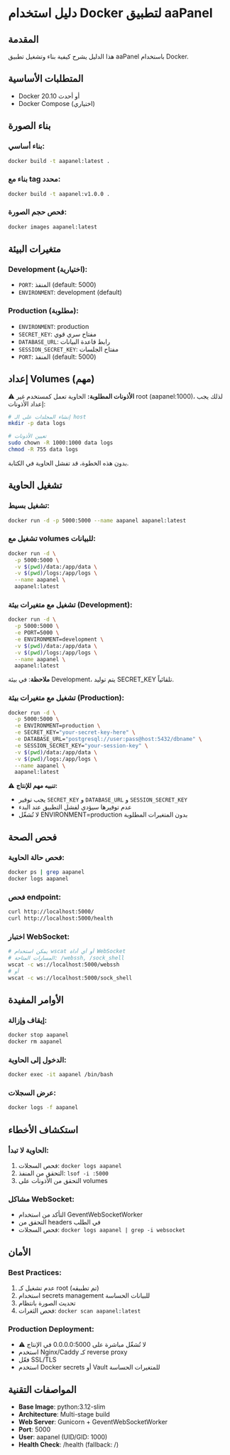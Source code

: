 # دليل استخدام Docker لتطبيق aaPanel

## المقدمة
هذا الدليل يشرح كيفية بناء وتشغيل تطبيق aaPanel باستخدام Docker.

## المتطلبات الأساسية
- Docker 20.10 أو أحدث
- Docker Compose (اختياري)

## بناء الصورة

### بناء أساسي:
```bash
docker build -t aapanel:latest .
```

### بناء مع tag محدد:
```bash
docker build -t aapanel:v1.0.0 .
```

### فحص حجم الصورة:
```bash
docker images aapanel:latest
```

## متغيرات البيئة

### Development (اختيارية):
- `PORT`: المنفذ (default: 5000)
- `ENVIRONMENT`: development (default)

### Production (مطلوبة):
- `ENVIRONMENT`: production
- `SECRET_KEY`: مفتاح سري قوي
- `DATABASE_URL`: رابط قاعدة البيانات
- `SESSION_SECRET_KEY`: مفتاح الجلسات
- `PORT`: المنفذ (default: 5000)

## إعداد Volumes (مهم)

⚠️ **الأذونات المطلوبة:**
الحاوية تعمل كمستخدم غير root (aapanel:1000)، لذلك يجب إعداد الأذونات:

```bash
# إنشاء المجلدات على الـ host
mkdir -p data logs

# تعيين الأذونات
sudo chown -R 1000:1000 data logs
chmod -R 755 data logs
```

بدون هذه الخطوة، قد تفشل الحاوية في الكتابة.

## تشغيل الحاوية

### تشغيل بسيط:
```bash
docker run -d -p 5000:5000 --name aapanel aapanel:latest
```

### تشغيل مع volumes للبيانات:
```bash
docker run -d \
  -p 5000:5000 \
  -v $(pwd)/data:/app/data \
  -v $(pwd)/logs:/app/logs \
  --name aapanel \
  aapanel:latest
```

### تشغيل مع متغيرات بيئة (Development):
```bash
docker run -d \
  -p 5000:5000 \
  -e PORT=5000 \
  -e ENVIRONMENT=development \
  -v $(pwd)/data:/app/data \
  -v $(pwd)/logs:/app/logs \
  --name aapanel \
  aapanel:latest
```

**ملاحظة**: في بيئة Development، يتم توليد SECRET_KEY تلقائياً.

### تشغيل مع متغيرات بيئة (Production):
```bash
docker run -d \
  -p 5000:5000 \
  -e ENVIRONMENT=production \
  -e SECRET_KEY="your-secret-key-here" \
  -e DATABASE_URL="postgresql://user:pass@host:5432/dbname" \
  -e SESSION_SECRET_KEY="your-session-key" \
  -v $(pwd)/data:/app/data \
  -v $(pwd)/logs:/app/logs \
  --name aapanel \
  aapanel:latest
```

⚠️ **تنبيه مهم للإنتاج:**
- يجب توفير `SECRET_KEY` و `DATABASE_URL` و `SESSION_SECRET_KEY`
- عدم توفيرها سيؤدي لفشل التطبيق عند البدء
- لا تُشغّل ENVIRONMENT=production بدون المتغيرات المطلوبة

## فحص الصحة

### فحص حالة الحاوية:
```bash
docker ps | grep aapanel
docker logs aapanel
```

### فحص endpoint:
```bash
curl http://localhost:5000/
curl http://localhost:5000/health
```

### اختبار WebSocket:
```bash
# يمكن استخدام wscat أو أي أداة WebSocket
# المسارات المتاحة: /webssh, /sock_shell
wscat -c ws://localhost:5000/webssh
# أو
wscat -c ws://localhost:5000/sock_shell
```

## الأوامر المفيدة

### إيقاف وإزالة:
```bash
docker stop aapanel
docker rm aapanel
```

### الدخول إلى الحاوية:
```bash
docker exec -it aapanel /bin/bash
```

### عرض السجلات:
```bash
docker logs -f aapanel
```

## استكشاف الأخطاء

### الحاوية لا تبدأ:
1. فحص السجلات: `docker logs aapanel`
2. التحقق من المنفذ: `lsof -i :5000`
3. التحقق من الأذونات على volumes

### مشاكل WebSocket:
- التأكد من استخدام GeventWebSocketWorker
- التحقق من headers في الطلب
- فحص السجلات: `docker logs aapanel | grep -i websocket`

## الأمان

### Best Practices:
1. عدم تشغيل كـ root (تم تطبيقه)
2. استخدام secrets management للبيانات الحساسة
3. تحديث الصورة بانتظام
4. فحص الثغرات: `docker scan aapanel:latest`

### Production Deployment:
- ⚠️ لا تُشغّل مباشرة على 0.0.0.0:5000 في الإنتاج
- استخدم Nginx/Caddy كـ reverse proxy
- فعّل SSL/TLS
- استخدم Docker secrets أو Vault للمتغيرات الحساسة

## المواصفات التقنية

- **Base Image**: python:3.12-slim
- **Architecture**: Multi-stage build
- **Web Server**: Gunicorn + GeventWebSocketWorker
- **Port**: 5000
- **User**: aapanel (UID/GID: 1000)
- **Health Check**: /health (fallback: /)
